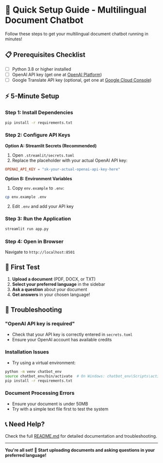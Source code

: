 # 🚀 Quick Setup Guide - Multilingual Document Chatbot

Follow these steps to get your multilingual document chatbot running in minutes!

## 📋 Prerequisites Checklist

- [ ] Python 3.8 or higher installed
- [ ] OpenAI API key (get one at [OpenAI Platform](https://platform.openai.com/api-keys))
- [ ] Google Translate API key (optional, get one at [Google Cloud Console](https://console.cloud.google.com/))

## ⚡ 5-Minute Setup

### Step 1: Install Dependencies
```bash
pip install -r requirements.txt
```

### Step 2: Configure API Keys

**Option A: Streamlit Secrets (Recommended)**
1. Open `.streamlit/secrets.toml`
2. Replace the placeholder with your actual OpenAI API key:
```toml
OPENAI_API_KEY = "sk-your-actual-openai-api-key-here"
```

**Option B: Environment Variables**
1. Copy `env.example` to `.env`:
```bash
cp env.example .env
```
2. Edit `.env` and add your API key

### Step 3: Run the Application
```bash
streamlit run app.py
```

### Step 4: Open in Browser
Navigate to `http://localhost:8501`

## 🎯 First Test

1. **Upload a document** (PDF, DOCX, or TXT)
2. **Select your preferred language** in the sidebar
3. **Ask a question** about your document
4. **Get answers** in your chosen language!

## 🔧 Troubleshooting

### "OpenAI API key is required"
- Check that your API key is correctly entered in `secrets.toml`
- Ensure your OpenAI account has available credits

### Installation Issues
- Try using a virtual environment:
```bash
python -m venv chatbot_env
source chatbot_env/bin/activate  # On Windows: chatbot_env\Scripts\activate
pip install -r requirements.txt
```

### Document Processing Errors
- Ensure your document is under 50MB
- Try with a simple text file first to test the system

## 📞 Need Help?

Check the full [README.md](README.md) for detailed documentation and troubleshooting.

---

**You're all set! 🎉 Start uploading documents and asking questions in your preferred language!** 